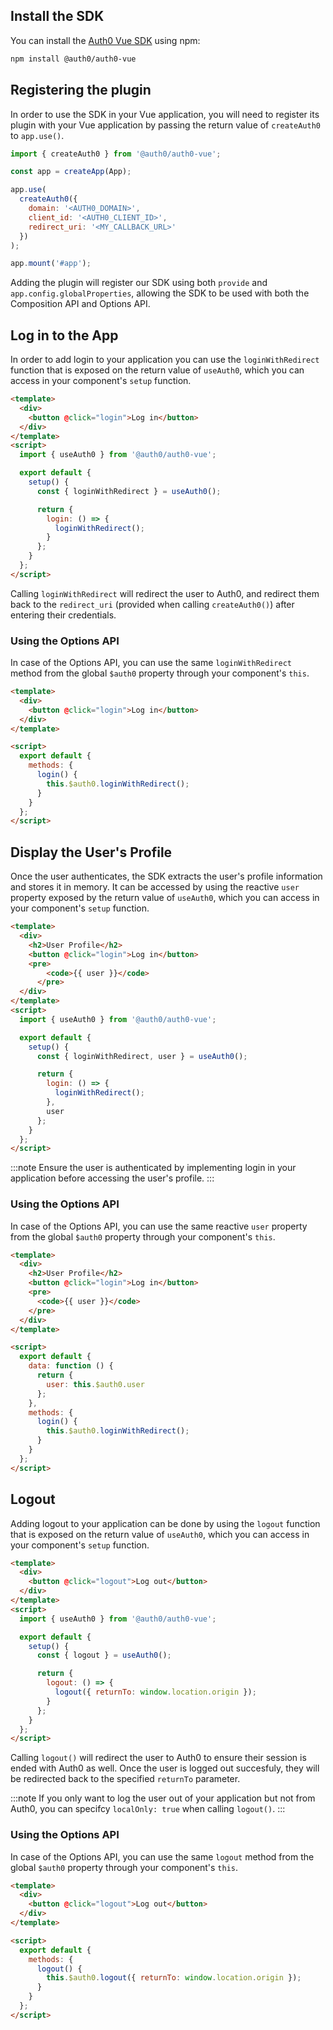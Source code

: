 <!-- markdownlint-disable MD041 MD002 -->

## Install the SDK

You can install the [Auth0 Vue SDK](https://github.com/auth0/auth0-vue) using npm:

```bash
npm install @auth0/auth0-vue
```

## Registering the plugin

In order to use the SDK in your Vue application, you will need to register its plugin with your Vue application by passing the return value of `createAuth0` to `app.use()`.

```js
import { createAuth0 } from '@auth0/auth0-vue';

const app = createApp(App);

app.use(
  createAuth0({
    domain: '<AUTH0_DOMAIN>',
    client_id: '<AUTH0_CLIENT_ID>',
    redirect_uri: '<MY_CALLBACK_URL>'
  })
);

app.mount('#app');
```

Adding the plugin will register our SDK using both `provide` and `app.config.globalProperties`, allowing the SDK to be used with both the Composition API and Options API.

## Log in to the App

In order to add login to your application you can use the `loginWithRedirect` function that is exposed on the return value of `useAuth0`, which you can access in your component's `setup` function.

```html
<template>
  <div>
    <button @click="login">Log in</button>
  </div>
</template>
<script>
  import { useAuth0 } from '@auth0/auth0-vue';

  export default {
    setup() {
      const { loginWithRedirect } = useAuth0();

      return {
        login: () => {
          loginWithRedirect();
        }
      };
    }
  };
</script>
```

Calling `loginWithRedirect` will redirect the user to Auth0, and redirect them back to the `redirect_uri` (provided when calling `createAuth0()`) after entering their credentials.

### Using the Options API
In case of the Options API, you can use the same `loginWithRedirect` method from the global `$auth0` property through your component's `this`.

```html
<template>
  <div>
    <button @click="login">Log in</button>
  </div>
</template>

<script>
  export default {
    methods: {
      login() {
        this.$auth0.loginWithRedirect();
      }
    }
  };
</script>
```

## Display the User's Profile

Once the user authenticates, the SDK extracts the user's profile information and stores it in memory. It can be accessed by using the reactive `user` property exposed by the return value of `useAuth0`, which you can access in your component's `setup` function.

```html
<template>
  <div>
    <h2>User Profile</h2>
    <button @click="login">Log in</button>
    <pre>
        <code>{{ user }}</code>
      </pre>
  </div>
</template>
<script>
  import { useAuth0 } from '@auth0/auth0-vue';

  export default {
    setup() {
      const { loginWithRedirect, user } = useAuth0();

      return {
        login: () => {
          loginWithRedirect();
        },
        user
      };
    }
  };
</script>
```

:::note
Ensure the user is authenticated by implementing login in your application before accessing the user's profile.
:::

### Using the Options API
In case of the Options API, you can use the same reactive `user` property from the global `$auth0` property through your component's `this`.

```html
<template>
  <div>
    <h2>User Profile</h2>
    <button @click="login">Log in</button>
    <pre>
      <code>{{ user }}</code>
    </pre>
  </div>
</template>

<script>
  export default {
    data: function () {
      return {
        user: this.$auth0.user
      };
    },
    methods: {
      login() {
        this.$auth0.loginWithRedirect();
      }
    }
  };
</script>
```

## Logout
Adding logout to your application can be done by using the `logout` function that is exposed on the return value of `useAuth0`, which you can access in your component's `setup` function.

```html
<template>
  <div>
    <button @click="logout">Log out</button>
  </div>
</template>
<script>
  import { useAuth0 } from '@auth0/auth0-vue';

  export default {
    setup() {
      const { logout } = useAuth0();

      return {
        logout: () => {
          logout({ returnTo: window.location.origin });
        }
      };
    }
  };
</script>
```

Calling `logout()` will redirect the user to Auth0 to ensure their session is ended with Auth0 as well. Once the user is logged out succesfuly, they will be redirected back to the specified `returnTo` parameter.

:::note
If you only want to log the user out of your application but not from Auth0, you can specifcy `localOnly: true` when calling `logout()`.
:::

### Using the Options API
In case of the Options API, you can use the same `logout` method from the global `$auth0` property through your component's `this`.

```html
<template>
  <div>
    <button @click="logout">Log out</button>
  </div>
</template>

<script>
  export default {
    methods: {
      logout() {
        this.$auth0.logout({ returnTo: window.location.origin });
      }
    }
  };
</script>
```